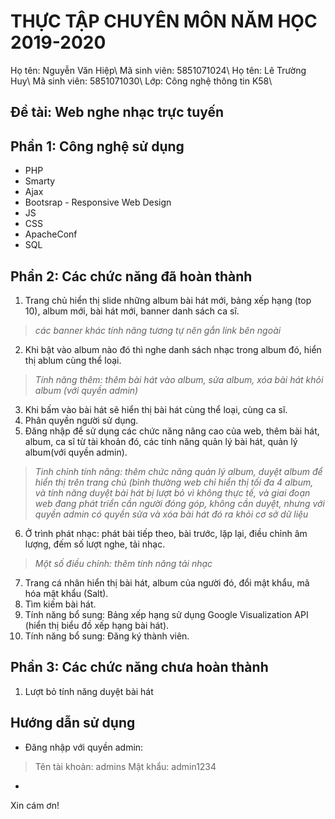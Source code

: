 # THỰC TẬP CHUYÊN MÔN NĂM HỌC 2019-2020
Họ tên: Nguyễn Văn Hiệp\\
Mã sinh viên: 5851071024\\
Họ tên: Lê Trường Huy\\
Mã sinh viên: 5851071030\\
Lớp: Công nghệ thông tin K58\\
## Đề tài: Web nghe nhạc trực tuyến
## Phần 1: Công nghệ sử dụng
- PHP
- Smarty
- Ajax
- Bootsrap - Responsive Web Design
- JS
- CSS
- ApacheConf
- SQL
## Phần 2: Các chức năng đã hoàn thành 
1. Trang chủ hiển thị slide những album bài hát mới, bảng xếp hạng (top 10), album mới, bài hát mới, banner danh sách ca sĩ.
> *các banner khác tính năng tương tự nên gắn link bên ngoài*
2. Khi bật vào album nào đó thì nghe danh sách nhạc trong album đó, hiển thị ablum cùng thể loại.
> *Tính năng thêm: thêm bài hát vào album, sửa album, xóa bài hát khỏi album (với quyền admin)*
3. Khi bấm vào bài hát sẽ hiển thị bài hát cùng thể loại, cùng ca sĩ.
4. Phân quyền người sử dụng.
5. Đăng nhập để sử dụng các chức năng nâng cao của web, thêm bài hát, album, ca sĩ từ tài khoản đó, các tính năng quản lý bài hát, quản lý album(với quyền admin).
> *Tinh chỉnh tính năng: thêm chức năng quản lý album, duyệt album để hiển thị trên trang chủ (bình thường web chỉ hiển thị tối đa 4 album, và tính năng duyệt bài hát bị lượt bỏ vì không thực tế, và giai đoạn web đang phát triển cần người đóng góp, không cần duyệt, nhưng với quyền admin có quyền sửa và xóa bài hát đó ra khỏi cơ sở dữ liệu*
6. Ở trình phát nhạc: phát bài tiếp theo, bài trước, lặp lại, điều chỉnh âm lượng, đếm số lượt nghe, tải nhạc.
> *Một số điều chỉnh: thêm tính năng tải nhạc*
7. Trang cá nhân hiển thị bài hát, album của người đó, đổi mật khẩu, mã hóa mật khẩu (Salt).
8. Tìm kiếm bài hát.
9. Tính năng bổ sung: Bảng xếp hạng sử dụng Google Visualization API (hiển thị biểu đồ xếp hạng bài hát).
10. Tính năng bổ sung: Đăng ký thành viên.
## Phần 3: Các chức năng chưa hoàn thành
1. Lượt bỏ tính năng duyệt bài hát
## Hướng dẫn sử dụng
- Đăng nhập với quyền admin:
> Tên tài khoản: admins
> Mật khẩu: admin1234
-

Xin cám ơn!
